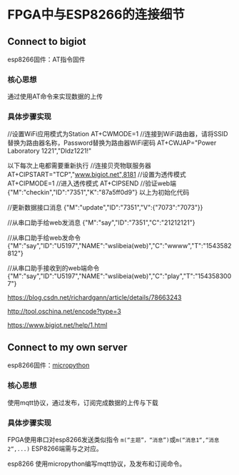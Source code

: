 # FPGA中与ESP8266的连接细节

## Connect to bigiot

esp8266固件：AT指令固件

### 核心思想

通过使用AT命令来实现数据的上传

### 具体步骤实现

//设置WiFi应用模式为Station
AT+CWMODE=1
//连接到WiFi路由器，请将SSID替换为路由器名称，Password替换为路由器WiFi密码
AT+CWJAP="Power Laboratory 1221","Dldz1221!"

以下每次上电都需要重新执行
//连接贝壳物联服务器
AT+CIPSTART="TCP","www.bigiot.net",8181
//设置为透传模式
AT+CIPMODE=1
//进入透传模式
AT+CIPSEND
//验证web端
{"M":"checkin","ID":"7351","K":"87a5ff0d9"}
以上为初始化代码



//更新数据接口消息
{"M":"update","ID":"7351","V":{"7073":"7073"}}

//从串口助手给web发消息
{"M":"say","ID":"7351","C":"21212121"}

//从串口助手给web发命令
{"M":"say","ID":"U5197","NAME":"wslibeia(web)","C":"wwww","T":"1543582812"}

//从串口助手接收到的web端命令
{"M":"say","ID":"U5197","NAME":"wslibeia(web)","C":"play","T":"1543583007"}


https://blog.csdn.net/richardgann/article/details/78663243

http://tool.oschina.net/encode?type=3

https://www.bigiot.net/help/1.html

## Connect to my own server

esp8266固件：[micropython](http://docs.micropython.org/en/latest/esp8266/quickref.html)

### 核心思想

使用mqtt协议，通过发布，订阅完成数据的上传与下载

### 具体步骤实现

FPGA使用串口对esp8266发送类似指令 `m(“主题”，“消息”)`或`m(“消息1“,“消息2“,...)` ESP8266端需与之对应。

esp8266 使用micropython编写mqtt协议，及发布和订阅命令。